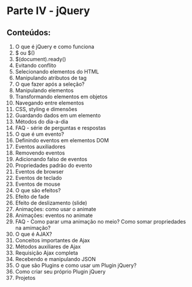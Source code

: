 # Parte IV - jQuery

## Conteúdos:

1. O que é jQuery e como funciona
2. $ ou $()
3. $(document).ready()
4. Evitando conflito
5. Selecionando elementos do HTML
6. Manipulando atributos de tag
7. O que fazer após a seleção?
8. Manipulando elementos
9. Transformando elementos em objetos
10. Navegando entre elementos
11. CSS, styling e dimensões
12. Guardando dados em um elemento
13. Métodos do dia-a-dia
14. FAQ - série de perguntas e respostas
15. O que é um evento?
16. Definindo eventos em elementos DOM
17. Eventos auxiliadores
18. Removendo eventos
19. Adicionando falso de eventos
20. Propriedades padrão do evento
21. Eventos de browser
22. Eventos de teclado
23. Eventos de mouse
24. O que são efeitos?
25. Efeito de fade
26. Efeito de deslizamento (slide)
27. Animações: como usar o animate
28. Animações: eventos no animate
29. FAQ - Como parar uma animação no meio? Como somar propriedades na amimação?
30. O que é AJAX?
31. Conceitos importantes de Ajax
32. Métodos auxiliares de Ajax
33. Requisição Ajax completa
34. Recebendo e manipulando JSON
35. O que são Plugins e como usar um Plugin jQuery?
36. Como criar seu próprio Plugin jQuery
37. Projetos
